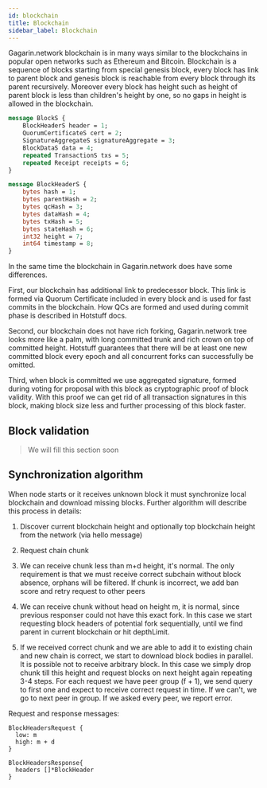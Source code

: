 ```yaml
---
id: blockchain
title: Blockchain 
sidebar_label: Blockchain
---
```


Gagarin.network blockchain is in many ways similar to the blockchains in popular open networks such as Ethereum and Bitcoin. Blockchain is a sequence of blocks starting from special genesis block, every block has link to parent block and genesis block is reachable from every block through its parent recursively. Moreover every block has height such as height of parent block is less than children's height by one, so no gaps in height is allowed in  the blockchain. 

```proto
message BlockS {
    BlockHeaderS header = 1;
    QuorumCertificateS cert = 2;
    SignatureAggregateS signatureAggregate = 3;
    BlockDataS data = 4;
    repeated TransactionS txs = 5;
    repeated Receipt receipts = 6;
}

message BlockHeaderS {
    bytes hash = 1;
    bytes parentHash = 2;
    bytes qcHash = 3;
    bytes dataHash = 4;
    bytes txHash = 5;
    bytes stateHash = 6;
    int32 height = 7;
    int64 timestamp = 8;
}
```

In the same time the blockchain in Gagarin.network does have some differences. 

First, our blockchain has additional link to predecessor block. This link is formed via Quorum Certificate included in every block and is used for fast commits in the blockchain. How QCs are formed and used during commit phase is described in Hotstuff docs. 

Second, our blockchain does not have rich forking, Gagarin.network tree looks more like a palm, with long committed trunk and rich crown on top of committed height. Hotstuff guarantees that there will be at least one new committed block every epoch and all concurrent forks can successfully be omitted. 

Third, when block is committed we use aggregated signature, formed during voting for proposal with this block as cryptographic proof of block validity. With this proof we can get rid of all transaction signatures in this block, making block size less and further processing of this block faster.      

## Block validation 
>We will fill this section soon


## Synchronization algorithm
When node starts or it receives unknown block it must synchronize local blockchain and download missing blocks.
Further algorithm will describe this process in details:

1. Discover current blockchain height and optionally top blockchain height from the network (via hello message)

2. Request chain chunk

3. We can receive chunk less than m+d height, it's normal. The only requirement is that we must receive correct subchain without block absence, orphans will be filtered.
If chunk is incorrect, we add ban score and retry request to other peers

4. We can receive chunk without head on height m, it is normal, since previous responser could not have this exact fork. In this case we start requesting block headers of potential fork sequentially, until we find parent in current blockchain or hit depthLimit.

5. If we received correct chunk and we are able to add it to existing chain and new chain is correct, we start to download block bodies in parallel.
It is possible not to receive arbitrary block. In this case we simply drop chunk till this height and request blocks on next height again repeating 3-4 steps.
For each request we have peer group (f + 1), we send query to first one and expect to receive correct request in time. If we can't, we go to next peer in group. If we asked every peer, we report error.

Request and response messages:
```golang
BlockHeadersRequest {
  low: m
  high: m + d
}
```
```golang
BlockHeadersResponse{
  headers []*BlockHeader
}
```
